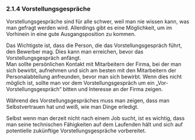 ### 2.1.4 Vorstellungsgespräche

Vorstellungsgespräche sind für alle schwer, weil man nie wissen kann, was man gefragt werden wird. Allerdings gibt es eine Möglichkeit, um im Vorhinein in eine gute Ausgangsposition zu kommen.

Das Wichtigste ist, dass die Person, die das Vorstellungsgespräch führt, den Bewerber mag. Dies kann man erreichen, bevor das Vorstellungsgespräch anfängt.  
Man sollte persönlichen Kontakt mit Mitarbeitern der Firma, bei der man sich bewirbt, aufnehmen und sich am besten mit den Mitarbeitern der Personalabteilung anfreunden, bevor man sich bewirbt. Wenn dies nicht möglich ist, sollte man vor dem Vorstellungsgespräch um ein „Vor-Vorstellungsgespräch“ bitten und Interesse an der Firma zeigen.

Während des Vorstellungsgespräches muss man zeigen, dass man Selbstvertrauen hat und weiß, wie man Dinge erledigt.

Selbst wenn man derzeit nicht nach einem Job sucht, ist es wichtig, dass man seine technischen Fähigkeiten auf dem Laufenden hält und sich auf potentielle zukünftige Vorstellungsgespräche vorbereitet.